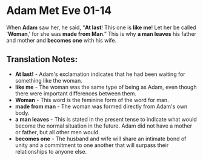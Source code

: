 Adam Met Eve 01-14
====================


When **Adam** saw her, he said, “**At last**! This one is **like
me**! Let her be called '**Woman**,' for she was **made from Man**.”
This is why **a man leaves** his father and mother and **becomes one**
with his wife.

Translation Notes:
------------------

-   **At last!** - Adam's exclamation indicates that he had been waiting
    for something like the woman.
-   **like me** - The woman was the same type of being as Adam, even
    though there were important differences between them.
-   **Woman** - This word is the feminine form of the word for man.
-   **made from man** - The woman was formed directly from Adam's own
    body.
-   **a man leaves** - This is stated in the present tense to indicate
    what would become the normal situation in the future. Adam did not
    have a mother or father, but all other men would.
-   **becomes one** - The husband and wife will share an intimate bond
    of unity and a commitment to one another that will surpass their
    relationships to anyone else.

